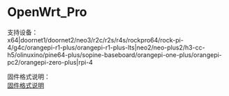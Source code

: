 # OpenWrt_Pro
支持设备：         
x64|doornet1/doornet2/neo3/r2c/r2s/r4s/rockpro64/rock-pi-4/g4c/orangepi-r1-plus/orangepi-r1-plus-lts|neo2/neo-plus2/h3-cc-h5/olinuxino/pine64-plus/sopine-baseboard/orangepi-one-plus/orangepi-pc2/orangepi-zero-plus|rpi-4      

固件格式说明：   
[固件格式说明](https://bingmeme.github.io/OpenWrt_CN/tips/CHOOSE.html)               
